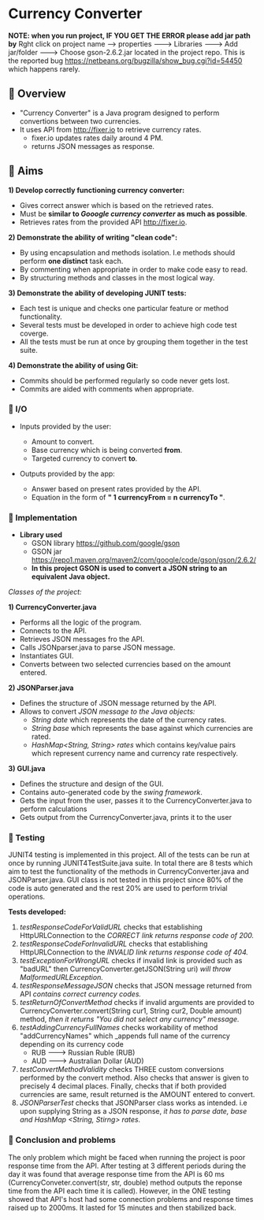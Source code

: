 # Currency Converter 
<b>NOTE: when you run project, IF YOU GET THE ERROR please add jar path by</b>
Rght click on project name --> properties ---> Libraries ---> Add jar/folder ---> Choose gson-2.6.2.jar located in the project repo. 
This is the reported bug https://netbeans.org/bugzilla/show_bug.cgi?id=54450 which happens rarely.

## 🔵 Overview
- "Currency Converter" is a Java program designed to perform convertions between two currencies. 
- It uses API from http://fixer.io to retrieve currency rates. 
    - fixer.io updates rates daily around 4 PM.
    - returns JSON messages as response.


## 🔵 Aims

<b>1) Develop correctly functioning currency converter:</b>
  - Gives correct answer which is based on the retrieved rates.
  - Must be **similar to _Gooogle currency converter_ as much as possible**.
  - Retrieves rates from the provided API http://fixer.io.

<b>2) Demonstrate the ability of writing "clean code":</b>
  - By using encapsulation and methods isolation. I.e methods should perform **one distinct** task each.
  - By commenting when appropriate in order to make code easy to read.
  - By structuring methods and classes in the most logical way.
  
<b>3) Demonstrate the ability of developing JUNIT tests:</b>
  - Each test is unique and checks one particular feature or method functionality.
  - Several tests must be developed in order to achieve high code test coverge.
  - All the tests must be run at once by grouping them together in the test suite.
  
<b>4) Demonstrate the ability of using Git:</b>
  - Commits should be performed regularly so code never gets lost.
  - Commits are aided with comments when appropriate.
  
  
### 🔵 I/O

- Inputs provided by the user:
    - Amount to convert.
    - Base currency which is being converted **from**.
    - Targeted currency to convert **to**.
  
- Outputs provided by the app:
    - Answer based on present rates provided by the API.
    - Equation in the form of **" 1 currencyFrom = n currencyTo "**.

### 🔵 Implementation
- <b> Library used </b>
  - GSON library https://github.com/google/gson
  - GSON jar https://repo1.maven.org/maven2/com/google/code/gson/gson/2.6.2/
  - **In this project GSON is used to convert a JSON string to an equivalent Java object.**

_Classes of the project:_

<b>1) CurrencyConverter.java</b>
  - Performs all the logic of the program.
  - Connects to the API.
  - Retrieves JSON messages fro the API.
  - Calls JSONparser.java to parse JSON message.
  - Instantiates GUI.
  - Converts between two selected currencies based on the amount entered.

<b>2) JSONParser.java</b>
  - Defines the structure of JSON message returned by the API.
  - Allows to convert _JSON message to the Java objects:_
    - _String date_ which represents the date of the currency rates.
    - _String base_ which represents the base against which currencies are rated.
    - _HashMap<String, String> rates_ which contains key/value pairs which represent currency name and currency rate respectively.
  
<b>3) GUI.java</b>
  - Defines the structure and design of the GUI.
  - Contains auto-generated code by the _swing framework_.
  - Gets the input from the user, passes it to the CurrencyConverter.java to perform calculations
  - Gets output from the CurrencyConverter.java, prints it to the user


### 🔵 Testing
JUNIT4 testing is implemented in this project. All of the tests can be run at once by running JUNIT4TestSuite.java suite.
In total there are 8 tests which aim to test the functionality of the methods in CurrencyConverter.java and JSONParser.java. GUI class is not tested in this project since 80% of the code is auto generated and the rest 20% are used to perform trivial operations. 

<b> Tests developed: </b>
  1) _testResponseCodeForValidURL_ checks that establishing HttpURLConnection to the _CORRECT link 
      returns response code of 200._
  2) _testResponseCodeForInvalidURL_ checks that establishing HttpURLConnection to the _INVALID link 
      returns response code of 404._
  3) _testExceptionForWrongURL_ checks if invalid link is provided such as 
    "badURL" then CurrencyConverter.getJSON(String uri) _will throw MalformedURLException._
  4) _testResponseMessageJSON_ checks that JSON message returned from API _contains correct currency codes._
  5) _testReturnOfConvertMethod_ checks if invalid arguments are provided to CurrencyConverter.convert(String cur1, String cur2, Double amount) method, _then it returns "You did not select any currency" message._
  6) _testAddingCurrencyFullNames_ checks workability of method "addCurrencyNames" which
      _appends full name of the currency depending on its
      currency code
      - RUB ---> Russian Ruble (RUB) 
      - AUD ---> Australian Dollar (AUD)
  7) _testConvertMethodValidity_ checks THREE custom conversions performed by the convert method.
      Also checks that answer is given to precisely 4 decimal places.
      Finally, checks that if both provided currencies are same, result 
      returned is the AMOUNT entered to convert.
  8) _JSONParserTest_ checks that JSONParser class works as intended. 
      i.e upon supplying String as a JSON response, 
      _it has to parse date, base and HashMap <String, Stirng> rates._


### 🔵 Conclusion and problems
The only problem which might be faced when running the project is poor response time from the API.
After testing at 3 different periods during the day it was found that average response time from the API is 60 ms (CurrencyConveter.convert(str, str, double) method outputs the reponse time from the API each time it is called). However, in the ONE testing showed that API's host had some connection problems and response times raised up to 2000ms. It lasted for 15 minutes and then stabilized back. 




